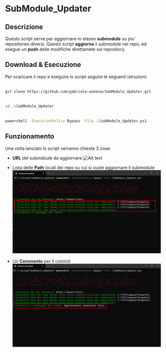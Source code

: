 # SubModule_Updater

  

## Descrizione

Questo script serve per aggiornare lo stesso **submodule** su piu' repositories diversi.
Questo script **aggiorna** il submodule nei repo, ed esegue un **push** delle modifiche direttamete sul repository.

## Download & Esecuzione

Per scaricare il repo e eseguire lo script seguire le seguenti istruzioni:

```bash

git clone https://github.com/gabriele-annese/SubModule_Updater.git

```

```bash

cd .\SubModule_Updater

```

```bash

powershell -ExecutionPolicy Bypass -File .\SubModule_Updater.ps1

```
## Funzionamento

Una volta lanciato lo script verranno chieste 3 cose:

* **URL** del submdoule da aggiornare 
![Alt text](./img/URLSubModule.png.png)

* Lista delle **Path** locali dei repo su cui si vuole aggiornare il submodule
![Alt text](./img/Path.png)

* Un **Commento** per il commit 
![Alt text](./img/Commit.png)
